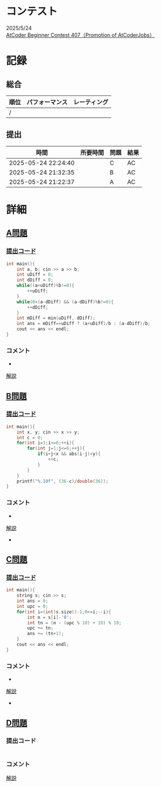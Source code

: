 # コンテスト
2025/5/24<br>
[AtCoder Beginner Contest 407（Promotion of AtCoderJobs）](https://atcoder.jp/contests/abc407)

# 記録
## 総合
|  順位  |  パフォーマンス  | レーティング |
| ---- | ---- | ---- |
|   /   |  |  |

## 提出
|  時間  |  所要時間  |  問題  | 結果 |
| ---- | ---- | ---- | ---- |
| 2025-05-24 22:24:40 |  | C | AC |
| 2025-05-24 21:32:35 |  | B | AC |
| 2025-05-24 21:22:37 |  | A | AC |


# 詳細
## [A問題](https://atcoder.jp/contests/abc407/tasks/abc407_a)
### [提出コード](https://atcoder.jp/contests/abc407/submissions/66103964)
```c++
int main(){
    int a, b; cin >> a >> b;
    int uDiff = 0;
    int dDiff = 0;
    while((a+uDiff)%b!=0){
        ++uDiff;
    }
    while(0<(a-dDiff) && (a-dDiff)%b!=0){
        ++dDiff;
    }
    int mDiff = min(uDiff, dDiff);
    int ans = mDiff==uDiff ? (a+uDiff)/b : (a-dDiff)/b;
    cout << ans << endl;
}
```

### コメント

* 

[解説](https://atcoder.jp/contests/abc407/editorial/13102)


## [B問題](https://atcoder.jp/contests/abc407/tasks/abc407_b)
### [提出コード](https://atcoder.jp/contests/abc407/submissions/66109710)
```c++
int main(){
    int x, y; cin >> x >> y;
    int c = 0;
    for(int i=1;i<=6;++i){
        for(int j=1;j<=6;++j){
            if(i+j<x && abs(i-j)<y){
                ++c;
            }
        }
    }
    printf("%.10f", (36-c)/double(36));
}
```

### コメント

* 

[解説](https://atcoder.jp/contests/abc407/editorial/13103)

* 


## [C問題](https://atcoder.jp/contests/abc407/tasks/abc407_c)
### [提出コード](https://atcoder.jp/contests/abc407/submissions/66129232)

```c++
int main(){
    string s; cin >> s;
    int ans = 0;
    int upc = 0;
    for(int i=(int)s.size()-1;0<=i;--i){
        int n = s[i]-'0';
        int tn = (n - (upc % 10) + 10) % 10;
        upc += tn;
        ans += (tn+1);
    }
    cout << ans << endl;
}
```

### コメント
* 

[解説](https://atcoder.jp/contests/abc407/editorial/13105)

* 


## [D問題]()
### 提出コード

```c++

```

### コメント

[解説]()
